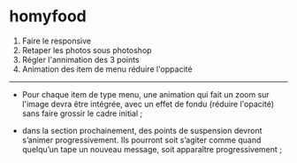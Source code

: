 # homyfood

1) Faire le responsive
2) Retaper les photos sous photoshop
3) Régler l'annimation des 3 points
4) Animation des item de menu réduire l'oppacité


-----------------------------------------------------


- Pour chaque item de type menu, une animation qui fait un zoom sur l'image devra
être intégrée, avec un effet de fondu (réduire l'opacité) sans faire grossir le cadre
initial ;

- dans la section prochainement, des points de suspension devront s’animer
progressivement. Ils pourront soit s’agiter comme quand quelqu’un tape un
nouveau message, soit apparaître progressivement ;


